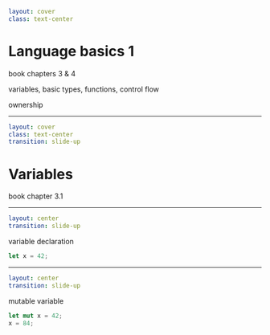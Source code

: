 ```yaml
layout: cover
class: text-center
```

# Language basics 1

book chapters 3 & 4

variables, basic types, functions, control flow

ownership

---

```yaml
layout: cover
class: text-center
transition: slide-up
```

# Variables

book chapter 3.1

---

```yaml
layout: center
transition: slide-up
```

variable declaration

```rust
let x = 42;
```

---

```yaml
layout: center
transition: slide-up
```

mutable variable

```rust
let mut x = 42;
x = 84;
```

